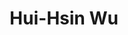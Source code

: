 ---
layout: people
hidden: true
title: Hui-Hsin Wu
name: Hui-Hsin Wu
student_id: r98922020
status: graduated
program: Master student
entry_year: 2009
exit_year: 2011
link: false
external_url: 
image: /people/images/Hui-Hsin_Wu.JPG
research_interests: 
brief: 
---